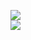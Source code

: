 [![](https://img.shields.io/badge/Made%20With-Github%20Spray-lightgrey.svg?style=for-the-badge&logo=github)](https://github.com/Annihil/github-spray#454)  
[![](https://i.imgur.com/2DrTn0Z.gif)](https://github.com/Annihil/github-spray)